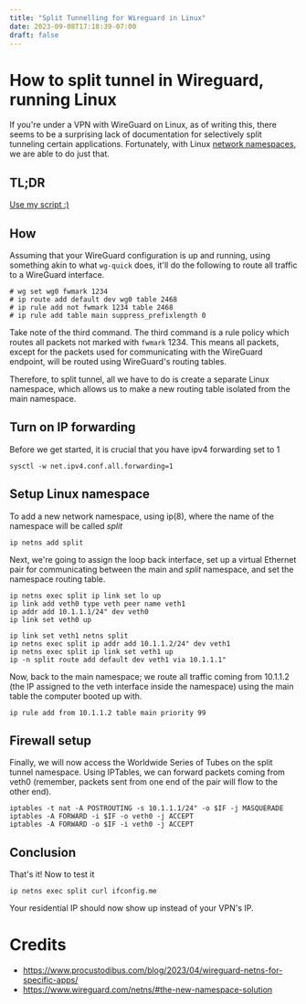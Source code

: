 ```yaml
---
title: "Split Tunnelling for Wireguard in Linux"
date: 2023-09-08T17:18:39-07:00
draft: false
---
```


# How to split tunnel in Wireguard, running Linux

If you're under a VPN with WireGuard on Linux, as of writing this, there seems to be a surprising lack of documentation for selectively split tunneling certain applications. Fortunately, with Linux [network namespaces](https://en.wikipedia.org/wiki/Cgroups), we are able to do just that.

## TL;DR
[Use my script :)](https://github.com/yanghuaxuan/stun)

## How
Assuming that your WireGuard configuration is up and running, using something akin to what `wg-quick` does, it'll do the following to route all traffic to a WireGuard interface.
```
# wg set wg0 fwmark 1234
# ip route add default dev wg0 table 2468
# ip rule add not fwmark 1234 table 2468
# ip rule add table main suppress_prefixlength 0
```
Take note of the third command. The third command is a rule policy which routes all packets not marked with `fwmark` 1234. This means all packets, except for the packets used for communicating with the WireGuard endpoint, will be routed using WireGuard's routing tables.

Therefore, to split tunnel, all we have to do is create a separate Linux namespace, which allows us to make a new routing table isolated from the main namespace.

## Turn on IP forwarding
Before we get started, it is crucial that you have ipv4 forwarding set to 1
```
sysctl -w net.ipv4.conf.all.forwarding=1
```

## Setup Linux namespace
To add a new network namespace, using ip(8), where the name of the namespace will be called *split*
```
ip netns add split
```

Next, we're going to assign the loop back interface, set up a virtual Ethernet pair for communicating between the main and *split* namespace, and set the namespace routing table.
```
ip netns exec split ip link set lo up
ip link add veth0 type veth peer name veth1
ip addr add 10.1.1.1/24" dev veth0
ip link set veth0 up

ip link set veth1 netns split
ip netns exec split ip addr add 10.1.1.2/24" dev veth1
ip netns exec split ip link set veth1 up
ip -n split route add default dev veth1 via 10.1.1.1"
```

Now, back to the main namespace; we route all traffic coming from 10.1.1.2 (the IP assigned to the veth interface inside the namespace) using the main table the computer booted up with.
```
ip rule add from 10.1.1.2 table main priority 99
```

## Firewall setup
Finally, we will now access the Worldwide Series of Tubes on the split tunnel namespace. Using IPTables, we can forward packets coming from veth0 (remember, packets sent from one end of the pair will flow to the other end).
```
iptables -t nat -A POSTROUTING -s 10.1.1.1/24" -o $IF -j MASQUERADE
iptables -A FORWARD -i $IF -o veth0 -j ACCEPT
iptables -A FORWARD -o $IF -i veth0 -j ACCEPT
```

## Conclusion
That's it! Now to test it
```
ip netns exec split curl ifconfig.me
```
Your residential IP should now show up instead of your VPN's IP.

# Credits
- https://www.procustodibus.com/blog/2023/04/wireguard-netns-for-specific-apps/
- https://www.wireguard.com/netns/#the-new-namespace-solution
